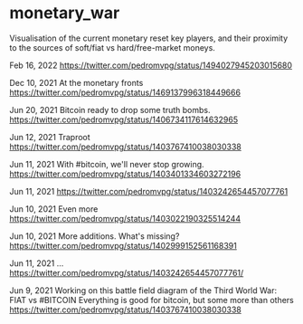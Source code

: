 # monetary_war

Visualisation of the current monetary reset key players, and their proximity to the sources of soft/fiat vs hard/free-market moneys.


Feb 16, 2022
https://twitter.com/pedromvpg/status/1494027945203015680

Dec 10, 2021
At the monetary fronts
https://twitter.com/pedromvpg/status/1469137996318449666

Jun 20, 2021
Bitcoin ready to drop some truth bombs.
https://twitter.com/pedromvpg/status/1406734117614632965

Jun 12, 2021
Traproot
https://twitter.com/pedromvpg/status/1403767410038030338

Jun 11, 2021
With #bitcoin, we'll never stop growing.
https://twitter.com/pedromvpg/status/1403401334603272196

Jun 11, 2021
https://twitter.com/pedromvpg/status/1403242654457077761

Jun 10, 2021
Even more
https://twitter.com/pedromvpg/status/1403022190325514244

Jun 10, 2021
More additions. What's missing?
https://twitter.com/pedromvpg/status/1402999152561168391

Jun 11, 2021 …
https://twitter.com/pedromvpg/status/1403242654457077761/

Jun 9, 2021
Working on this battle field diagram of the Third World War:
FIAT vs #BITCOIN
Everything is good for bitcoin, but some more than others
https://twitter.com/pedromvpg/status/1403767410038030338
